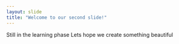 ```yaml
---
layout: slide
title: "Welcome to our second slide!"
---
```

Still in the learning phase
Lets hope we create something beautiful
